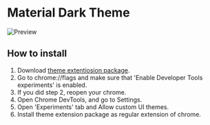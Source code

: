 # Material Dark Theme
![Preview](https://github.com/nitayneeman/material-dark-devtools/blob/master/previews/first_preview.png)

## How to install
  1. Download <a href="https://github.com/nitayneeman/material-dark-devtools/blob/master/dist/theme-extension.crx">theme extentiosion package</a>.
  2. Go to chrome://flags and make sure that 'Enable Developer Tools experiments' is enabled.
  3. If you did step 2, reopen your chrome.
  3. Open Chrome DevTools, and go to Settings.
  4. Open 'Experiments' tab and Allow custom UI themes.
  5. Install theme extension package as regular extension of chrome.
